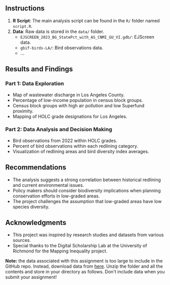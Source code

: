 
## Instructions

1. **R Script**: The main analysis script can be found in the `R/` folder named `script.R`.
2. **Data**: Raw data is stored in the `data/` folder.
   - `EJSCREEN_2023_BG_StatePct_with_AS_CNMI_GU_VI.gdb/`: EJScreen data.
   - `gbif-birds-LA/`: Bird observations data.
   - ...

## Results and Findings

### Part 1: Data Exploration

- Map of wastewater discharge in Los Angeles County.
- Percentage of low-income population in census block groups.
- Census block groups with high air pollution and low Superfund proximity.
- Mapping of HOLC grade designations for Los Angeles.

### Part 2: Data Analysis and Decision Making

- Bird observations from 2022 within HOLC grades.
- Percent of bird observations within each redlining category.
- Visualization of redlining areas and bird diversity index averages.

## Recommendations

- The analysis suggests a strong correlation between historical redlining and current environmental issues.
- Policy makers should consider biodiversity implications when planning conservation efforts in low-graded areas.
- The project challenges the assumption that low-graded areas have low species diversity.

## Acknowledgments

- This project was inspired by research studies and datasets from various sources.
- Special thanks to the Digital Scholarship Lab at the University of Richmond for the Mapping Inequality project.


**Note:** the data associated with this assignment is too large to include in the GitHub repo. Instead, download data from [here](https://drive.google.com/file/d/1lcazRbNSmP8Vj9sH1AIJcO4D1d_ulJij/view?usp=share_link). Unzip the folder and all the contents and store in your directory as follows. Don't include data when you submit your assignment!

```
